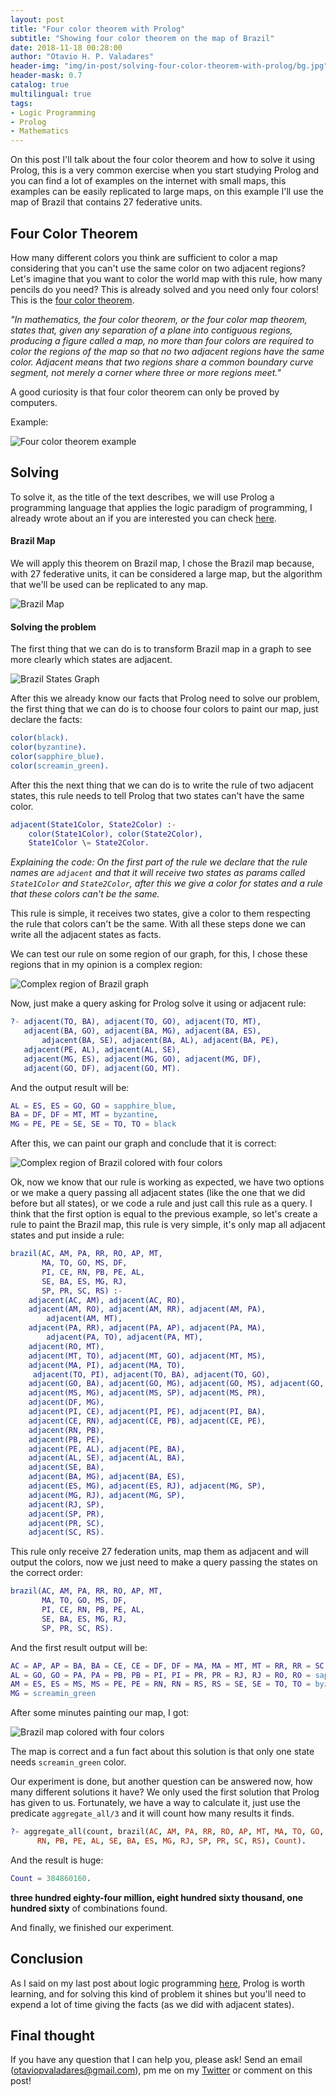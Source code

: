 ```yaml
---
layout: post
title: "Four color theorem with Prolog"
subtitle: "Showing four color theorem on the map of Brazil"
date: 2018-11-18 00:28:00
author: "Otavio H. P. Valadares"
header-img: "img/in-post/solving-four-color-theorem-with-prolog/bg.jpg"
header-mask: 0.7
catalog: true
multilingual: true
tags:
- Logic Programming
- Prolog
- Mathematics
---
```


On this post I'll talk about the four color theorem and how to solve it using Prolog, this is a very common exercise when you start studying Prolog and you can find a lot of examples on the internet with small maps, this examples can be easily replicated to large maps, on this example I'll use the map of Brazil that contains 27 federative units.

## Four Color Theorem

How many different colors you think are sufficient to color a map considering that you can't use the same color on two adjacent regions? Let's imagine that you want to color the world map with this rule, how many pencils do you need? This is already solved and you need only four colors! This is the [four color theorem](https://en.wikipedia.org/wiki/Four_color_theorem#CITEREFGonthier2008).

*"In mathematics, the four color theorem, or the four color map theorem, states that, given any separation of a plane into contiguous regions, producing a figure called a map, no more than four colors are required to color the regions of the map so that no two adjacent regions have the same color. Adjacent means that two regions share a common boundary curve segment, not merely a corner where three or more regions meet."*

A good curiosity is that four color theorem can only be proved by computers.

Example:

![Four color theorem example](https://s3.amazonaws.com/garagelabio/four-color-theorem-with-prolog/four_color_example.png)

## Solving

To solve it, as the title of the text describes, we will use Prolog a programming language that applies the logic paradigm of programming, I already wrote about an if you are interested you can check [here](https://otaviovaladares.com/2018/09/08/logic-programming-new-way-of-thinking/).


#### Brazil Map

We will apply this theorem on Brazil map, I chose the Brazil map because, with 27 federative units, it can be considered a large map, but the algorithm that we'll be used can be replicated to any map.

![Brazil Map](https://s3.amazonaws.com/garagelabio/four-color-theorem-with-prolog/brazil_states.png)

#### Solving the problem

The first thing that we can do is to transform Brazil map in a graph to see more clearly which states are adjacent.

![Brazil States Graph](https://s3.amazonaws.com/garagelabio/four-color-theorem-with-prolog/brazil_graph.jpg)

After this we already know our facts that Prolog need to solve our problem, the first thing that we can do is to choose four colors to paint our map, just declare the facts:

```erlang
color(black).
color(byzantine).
color(sapphire_blue).
color(screamin_green).
```

After this the next thing that we can do is to write the rule of two adjacent states, this rule needs to tell Prolog that two states can't have the same color.

```erlang
adjacent(State1Color, State2Color) :-
    color(State1Color), color(State2Color),
    State1Color \= State2Color.
```

*Explaining the code: On the first part of the rule we declare that the rule names are `adjacent` and that it will receive two states as params called `State1Color` and `State2Color`, after this we give a color for states and a rule that these colors can't be the same.*

This rule is simple, it receives two states, give a color to them respecting the rule that colors can't be the same. With all these steps done we can write all the adjacent states as facts.

We can test our rule on some region of our graph, for this, I chose these regions that in my opinion is a complex region:

![Complex region of Brazil graph](https://s3.amazonaws.com/garagelabio/four-color-theorem-with-prolog/brazil_graph_region.jpg)

Now, just make a query asking for Prolog solve it using or adjacent rule:

```erlang
?- adjacent(TO, BA), adjacent(TO, GO), adjacent(TO, MT),
   adjacent(BA, GO), adjacent(BA, MG), adjacent(BA, ES),
       adjacent(BA, SE), adjacent(BA, AL), adjacent(BA, PE),
   adjacent(PE, AL), adjacent(AL, SE),
   adjacent(MG, ES), adjacent(MG, GO), adjacent(MG, DF),
   adjacent(GO, DF), adjacent(GO, MT).
```

And the output result will be:

```erlang
AL = ES, ES = GO, GO = sapphire_blue,
BA = DF, DF = MT, MT = byzantine,
MG = PE, PE = SE, SE = TO, TO = black
```

After this, we can paint our graph and conclude that it is correct:

![Complex region of Brazil colored with four colors](https://s3.amazonaws.com/garagelabio/four-color-theorem-with-prolog/brazil_graph_region_colored.jpg)

Ok, now we know that our rule is working as expected, we have two options or we make a query passing all adjacent states (like the one that we did before but all states), or we code a rule and just call this rule as a query. I think that the first option is equal to the previous example, so let's create a rule to paint the Brazil map, this rule is very simple, it's only map all adjacent states and put inside a rule:

```erlang
brazil(AC, AM, PA, RR, RO, AP, MT,
       MA, TO, GO, MS, DF,
       PI, CE, RN, PB, PE, AL,
       SE, BA, ES, MG, RJ,
       SP, PR, SC, RS) :-
    adjacent(AC, AM), adjacent(AC, RO),
    adjacent(AM, RO), adjacent(AM, RR), adjacent(AM, PA),
        adjacent(AM, MT),
    adjacent(PA, RR), adjacent(PA, AP), adjacent(PA, MA),
        adjacent(PA, TO), adjacent(PA, MT),
    adjacent(RO, MT),
    adjacent(MT, TO), adjacent(MT, GO), adjacent(MT, MS),
    adjacent(MA, PI), adjacent(MA, TO),
     adjacent(TO, PI), adjacent(TO, BA), adjacent(TO, GO),
    adjacent(GO, BA), adjacent(GO, MG), adjacent(GO, MS), adjacent(GO, DF),
    adjacent(MS, MG), adjacent(MS, SP), adjacent(MS, PR),
    adjacent(DF, MG),
    adjacent(PI, CE), adjacent(PI, PE), adjacent(PI, BA),
    adjacent(CE, RN), adjacent(CE, PB), adjacent(CE, PE),
    adjacent(RN, PB),
    adjacent(PB, PE),
    adjacent(PE, AL), adjacent(PE, BA),
    adjacent(AL, SE), adjacent(AL, BA),
    adjacent(SE, BA),
    adjacent(BA, MG), adjacent(BA, ES),
    adjacent(ES, MG), adjacent(ES, RJ), adjacent(MG, SP),
    adjacent(MG, RJ), adjacent(MG, SP),
    adjacent(RJ, SP),
    adjacent(SP, PR),
    adjacent(PR, SC),
    adjacent(SC, RS).
```

This rule only receive 27 federation units, map them as adjacent and will output the colors, now we just need to make a query passing the states on the correct order:

```erlang
brazil(AC, AM, PA, RR, RO, AP, MT,
       MA, TO, GO, MS, DF,
       PI, CE, RN, PB, PE, AL,
       SE, BA, ES, MG, RJ,
       SP, PR, SC, RS).
```

And the first result output will be:

```erlang
AC = AP, AP = BA, BA = CE, CE = DF, DF = MA, MA = MT, MT = RR, RR = SC, SC = SP, SP = black,
AL = GO, GO = PA, PA = PB, PB = PI, PI = PR, PR = RJ, RJ = RO, RO = sapphire_blue,
AM = ES, ES = MS, MS = PE, PE = RN, RN = RS, RS = SE, SE = TO, TO = byzantine,
MG = screamin_green
```

After some minutes painting our map, I got:

![Brazil map colored with four colors](https://s3.amazonaws.com/garagelabio/four-color-theorem-with-prolog/br_colored_four_color.jpg)

The map is correct and a fun fact about this solution is that only one state needs `screamin_green` color.

Our experiment is done, but another question can be answered now, how many different solutions it have? We only used the first solution that Prolog has given to us. Fortunately, we have a way to calculate it, just use the predicate `aggregate_all/3` and it will count how many results it finds.

```prolog
?- aggregate_all(count, brazil(AC, AM, PA, RR, RO, AP, MT, MA, TO, GO, MS, DF, PI, CE,
      RN, PB, PE, AL, SE, BA, ES, MG, RJ, SP, PR, SC, RS), Count).
```

And the result is huge:

```erlang
Count = 384860160.
```

**three hundred eighty-four million, eight hundred sixty thousand, one hundred sixty** of combinations found.

And finally, we finished our experiment.

## Conclusion

As I said on my last post about logic programming [here](https://otaviovaladares.com/2018/09/08/logic-programming-new-way-of-thinking/), Prolog is worth learning, and for solving this kind of problem it shines but you'll need to expend a lot of time giving the facts (as we did with adjacent states).

## Final thought

If you have any question that I can help you, please ask! Send an email (otaviopvaladares@gmail.com), pm me on my [Twitter](https://twitter.com/valadaresotavio) or comment on this post!
